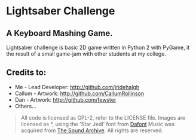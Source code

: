 
# Lightsaber Challenge
## A Keyboard Mashing Game.

Lightsaber challenge is basic 2D game written in Python 2 with PyGame, it the result of a small game-jam with other students at my college.




## Credits to:
* Me - Lead Developer: http://github.com/jridehalgh
* Callum - Artwork: http://github.com/CallumRollinson
* Dan - Artwork: http://github.com/fewster
* Others...
> All code is licensed as GPL-2, refer to the LICENSE file.
> Images are licensed as *, using the 'Star Jedi' font from [Dafont](http://www.dafont.com/star-jedi.font)
> Music was acquired from [The Sound Archive](http://www.thesoundarchive.com/star-wars.asp). All rights are reserved.
